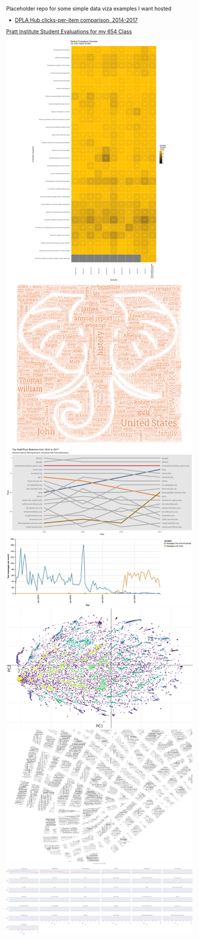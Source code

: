 Placeholder repo for some simple data viza examples I want hosted

- [DPLA Hub clicks-per-item comparison, 2014-2017](/dpla_hubs/half_year_dpla_hubs.html)

[Pratt Institute Student Evaluations for my 654 Class](./images/evaluations.png)

!["Pratt 654 Evalautions"][evaluations]
!["HathiTrust Search Word Cloud"][hathi_cloud]
!["HathiTrust ranked referrers"][hathi_referrers]
!["text message analysis"][text_messages]
!["NYPL titles in Hathitrust TSNE"][nypl_in_hathi_tsne]
!["Building Inspector Cloud lower Manhattan"][building_inspector]
!["Public Domain works in Subway Library][subway_library]

[evaluations]: ./images/evaluations_700.png "Pratt 654 Evaluations"
[hathi_cloud]: ./images/hathi_search_queries_700.png "HathiTrust Search Word Cloud"
[hathi_referrers]: ./images/hathitrust_referrers_bump_chart_solo_700.png "HathiTrust ranked referrers"
[text_messages]: ./images/Josh_text_messages_700.jpg "Text message analysis"
[nypl_in_hathi_tsne]: ./images/nypl_in_hathi_700.png "NYPL titles in HathiTrust TSNE"
[building_inspector]: ./images/streets_8-48_700.png "Buildling Inspector Cloud lower Manhattan"
[subway_library]: ./images/subway_library_public_domain_700.png "Public Domain works in Subway Library"

